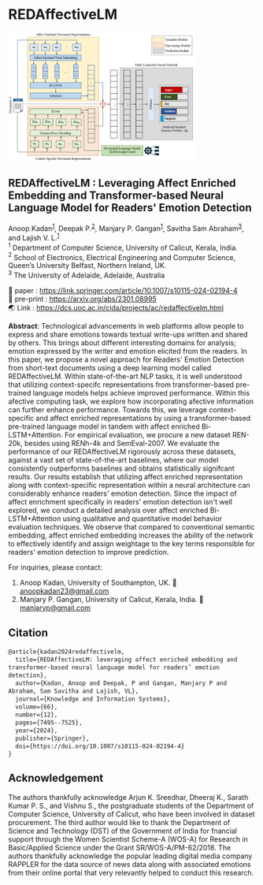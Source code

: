 # REDAffectiveLM <br>
<img src= 'images/model_architecture.png' style="max-width: 75%;"> 

## REDAffectiveLM : Leveraging Affect Enriched Embedding and Transformer-based Neural Language Model for Readers' Emotion Detection </br>
Anoop Kadan<sup>[1](#author1)</sup>, Deepak P.<sup>[2](#author2)</sup>, Manjary P. Gangan<sup>[1](#author1)</sup>, Savitha Sam Abraham<sup>[3](#author3)</sup>, and Lajish V. L.<sup>[1](#author1)</sup> </br>
<a name="author1"><sup>1</sup></a> Department of Computer Science, University of Calicut, Kerala, India. </br>
<a name="author2"><sup>2</sup></a> School of Electronics, Electrical Engineering and Computer Science, Queen’s University Belfast, Northern Ireland, UK.</br>
<a name="author3"><sup>3</sup></a> The University of Adelaide, Adelaide, Australia

:memo: paper : https://link.springer.com/article/10.1007/s10115-024-02194-4 </br>
:memo: pre-print : https://arxiv.org/abs/2301.08995 </br>
:earth_asia: Link : https://dcs.uoc.ac.in/cida/projects/ac/redaffectivelm.html

**Abstract**: Technological advancements in web platforms allow people to express and share emotions towards textual write-ups written and shared by others. This brings about different interesting domains for analysis; emotion expressed by the writer and emotion elicited from the readers. In this paper, we propose a novel approach for Readers' Emotion Detection from short-text documents using a deep learning model called REDAffectiveLM. Within state-of-the-art NLP tasks, it is well understood that utilizing context-specifc representations from transformer-based pre-trained language models helps achieve improved performance. Within this afective computing task, we explore how incorporating afective information can further enhance performance. Towards this, we leverage context-specific and affect enriched representations by using a transformer-based pre-trained language model in tandem with affect enriched Bi-LSTM+Attention. For empirical evaluation, we procure a new dataset REN-20k, besides using RENh-4k and SemEval-2007. We evaluate the performance of our REDAffectiveLM rigorously across these datasets, against a vast set of state-of-the-art baselines, where our model consistently outperforms baselines and obtains statistically signifcant results. Our results establish that utilizing affect enriched representation along with context-specific representation within a neural architecture can considerably enhance readers' emotion detection. Since the impact of affect enrichment specifically in readers' emotion detection isn't well explored, we conduct a detailed analysis over affect enriched Bi-LSTM+Attention using qualitative and quantitative model behavior evaluation techniques. We observe that compared to conventional semantic embedding, affect enriched embedding increases the ability of the network to effectively identify and assign weightage to the key terms responsible for readers' emotion detection to improve prediction.

For inquiries, please contact: </br>
1. Anoop Kadan, University of Southampton, UK. :email: anoopkadan23@gmail.com </br> 
2. Manjary P. Gangan, University of Calicut, Kerala, India. :email: manjaryp@gmail.com </br>
## Citation
```
@article{kadan2024redaffectivelm,
  title={REDAffectiveLM: leveraging affect enriched embedding and transformer-based neural language model for readers’ emotion detection},
  author={Kadan, Anoop and Deepak, P and Gangan, Manjary P and Abraham, Sam Savitha and Lajish, VL},
  journal={Knowledge and Information Systems},
  volume={66},
  number={12},
  pages={7495--7525},
  year={2024},
  publisher={Springer},
  doi={https://doi.org/10.1007/s10115-024-02194-4}
}
```

## Acknowledgement
The authors thankfully acknowledge Arjun K. Sreedhar, Dheeraj K., Sarath Kumar P. S., and Vishnu S., the postgraduate students of the Department of Computer Science, University of Calicut, who have been involved in dataset procurement. The third author would like to thank the Department of Science and Technology (DST) of the Government of India for fnancial support through the Women Scientist Scheme-A (WOS-A) for Research in Basic/Applied Science under the Grant SR/WOS-A/PM-62/2018. The authors thankfully acknowledge the popular leading digital media company RAPPLER for the data source of news data along with associated emotions from their online portal that very relevantly helped to conduct this research.

